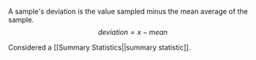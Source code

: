 A sample's deviation is the value sampled minus the mean average of the sample.
$$
\begin{equation*}
deviation = x - mean
\end{equation*}
$$

Considered a [[Summary Statistics||summary statistic]].